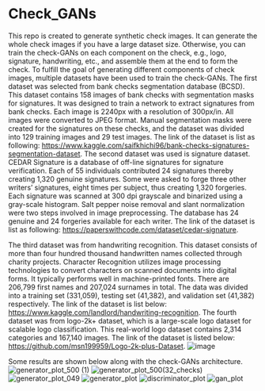 # Check_GANs
This repo is created to generate synthetic check images. It can generate the whole check images if you have a large dataset size. 
Otherwise, you can train the check-GANs on each component on the check, e.g., logo, signature, handwriting, etc., and assemble them at the end to form the check. 
To fulfill the goal of generating different components of check images, multiple datasets have been used to train the check-GANs. The first dataset was selected from bank checks segmentation database (BCSD). This dataset contains 158 images of bank checks with segmentation masks for signatures. It was designed to train a network to extract signatures from bank checks. Each image is 2240px with a resolution of 300px/in. All images were converted to JPEG format. Manual segmentation masks were created for the signatures on these checks, and the dataset was divided into 129 training images and 29 test images. The link of the dataset is list as following: https://www.kaggle.com/saifkhichi96/bank-checks-signatures-segmentation-dataset.
The second dataset was used is signature dataset. CEDAR Signature is a database of off-line signatures for signature verification. Each of 55 individuals contributed 24 signatures thereby creating 1,320 genuine signatures. Some were asked to forge three other writers’ signatures, eight times per subject, thus creating 1,320 forgeries. Each signature was scanned at 300 dpi grayscale and binarized using a gray-scale histogram. Salt pepper noise removal and slant normalization were two steps involved in image preprocessing. The database has 24 genuine and 24 forgeries available for each writer. The link of the dataset is list as following: https://paperswithcode.com/dataset/cedar-signature.

The third dataset was from handwriting recognition. This dataset consists of more than four hundred thousand handwritten names collected through charity projects. Character Recognition utilizes image processing technologies to convert characters on scanned documents into digital forms. It typically performs well in machine-printed fonts. There are 206,799 first names and 207,024 surnames in total. The data was divided into a training set (331,059), testing set (41,382), and validation set (41,382) respectively. The link of the dataset is list below: https://www.kaggle.com/landlord/handwriting-recognition.
The fourth dataset was from logo-2k+ dataset, which is a large-scale logo dataset for scalable logo classification. This real-world logo dataset contains 2,314 categories and 167,140 images. The link of the dataset is listed below: https://github.com/msn199959/Logo-2k-plus-Dataset.
![image](https://user-images.githubusercontent.com/62029679/153080801-16f44791-3c0f-4695-86f1-763af326609b.png)

Some results are shown below along with the check-GANs architecture. 
![generator_plot_500 (1)](https://user-images.githubusercontent.com/62029679/152683304-fb212b96-2b9a-4600-92ec-342d9c5abb7c.png)
![generator_plot_500(32_checks)](https://user-images.githubusercontent.com/62029679/152683310-2eb88f97-15f3-40af-8574-69136ff0c54d.png)
![generator_plot_049](https://user-images.githubusercontent.com/62029679/152683386-1e431459-8e84-4f15-ba02-1c1bdb055b0c.png)
![generator_plot](https://user-images.githubusercontent.com/62029679/152683427-cb0f739d-472a-44c5-b4a5-c4aef30b989b.png)
![discriminator_plot](https://user-images.githubusercontent.com/62029679/152683436-645fadc5-6c72-4da1-8331-272659590fa2.png)
![gan_plot](https://user-images.githubusercontent.com/62029679/152683438-c0b06d31-b673-4a57-a63e-e1a054047d61.png)

